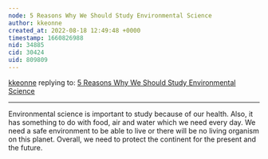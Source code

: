 ```yaml
---
node: 5 Reasons Why We Should Study Environmental Science
author: kkeonne
created_at: 2022-08-18 12:49:48 +0000
timestamp: 1660826988
nid: 34885
cid: 30424
uid: 809809
---
```




[kkeonne](../profile/kkeonne) replying to: [5 Reasons Why We Should Study Environmental Science](../notes/TheChessGym/08-18-2022/5-reasons-why-we-should-study-environmental-science)

----
Environmental science is important to study because of our health. Also, it has something to do with food, air and water which we need every day. We need a safe environment to be able to live or there will be no living organism on this planet. Overall, we need to protect the continent for the present and the future.